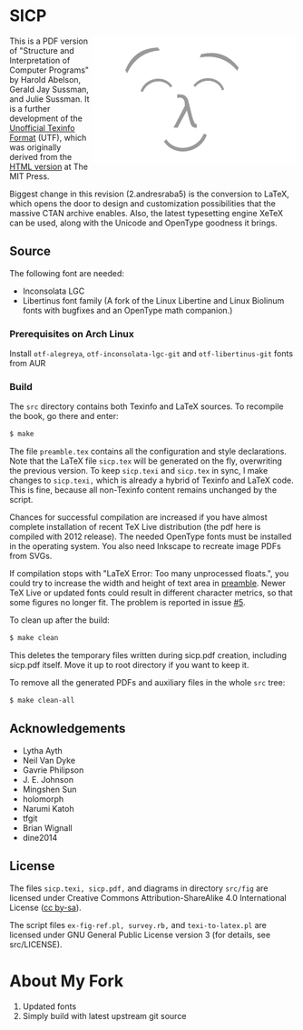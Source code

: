 SICP
====

<img src="dreamsmile3.png"
 alt="Par dreaming and smiling" align="right" />


This is a PDF version of "Structure and Interpretation of Computer Programs" by Harold Abelson, Gerald Jay Sussman, and Julie Sussman. It is a further development of the [Unofficial Texinfo Format](http://www.neilvandyke.org/sicp-texi/) (UTF), which was originally derived from the [HTML version](http://mitpress.mit.edu/sicp/) at The MIT Press.

Biggest change in this revision (2.andresraba5) is the conversion to LaTeX, which opens the door to design and customization possibilities that the massive CTAN archive enables. Also, the latest typesetting engine XeTeX can be used, along with the Unicode and OpenType goodness it brings.


Source
------

The following font are needed:
- Inconsolata LGC
- Libertinus font family (A fork of the Linux Libertine and Linux Biolinum fonts with bugfixes and an OpenType math companion.)

### Prerequisites on Arch Linux
Install `otf-alegreya`, `otf-inconsolata-lgc-git` and  `otf-libertinus-git` fonts from AUR

### Build
The `src` directory contains both Texinfo and LaTeX sources. To recompile the book, go there and enter:

```bash
$ make
```

The file `preamble.tex` contains all the configuration and style declarations. Note that the LaTeX file `sicp.tex` will be generated on the fly, overwriting the previous version. To keep `sicp.texi` and `sicp.tex` in sync, I make changes to `sicp.texi,` which is already a hybrid of Texinfo and LaTeX code. This is fine, because all non-Texinfo content remains unchanged by the script.

Chances for successful compilation are increased if you have almost complete installation of recent TeX Live distribution (the pdf here is compiled with 2012 release). The needed OpenType fonts must be installed in the operating system. You also need Inkscape to recreate image PDFs from SVGs.

If compilation stops with "LaTeX Error: Too many unprocessed floats.", you could try to increase the width and height of text area in [preamble](./src/preamble.tex#L70-L71). Newer TeX Live or updated fonts could result in different character metrics, so that some figures no longer fit. The problem is reported in issue [#5](https://github.com/sarabander/sicp-pdf/issues/5).

To clean up after the build:

```bash
$ make clean
```

This deletes the temporary files written during sicp.pdf creation, including sicp.pdf itself. Move it up to root directory if you want to keep it.

To remove all the generated PDFs and auxiliary files in the whole `src` tree:

```bash
$ make clean-all
```

Acknowledgements
----------------

* Lytha Ayth
* Neil Van Dyke
* Gavrie Philipson
* J. E. Johnson
* Mingshen Sun
* holomorph
* Narumi Katoh
* tfgit
* Brian Wignall
* dine2014

License
-------

The files `sicp.texi, sicp.pdf,` and diagrams in directory `src/fig` are licensed under Creative Commons Attribution-ShareAlike 4.0 International License ([cc by-sa](http://creativecommons.org/licenses/by-sa/4.0/)).
          
The script files `ex-fig-ref.pl, survey.rb,` and `texi-to-latex.pl` are licensed under GNU General Public License version 3 (for details, see src/LICENSE).


About My Fork
============
1. Updated fonts
2. Simply build with latest upstream git source